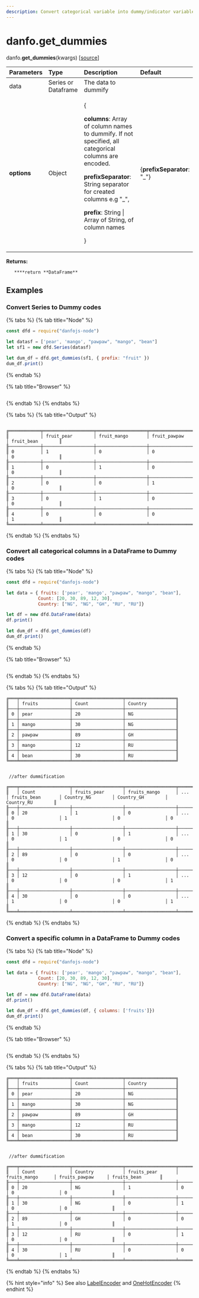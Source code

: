 ```yaml
---
description: Convert categorical variable into dummy/indicator variables.
---
```


# danfo.get\_dummies

danfo.**get\_dummies**\(kwargs\) \[[source](https://github.com/opensource9ja/danfojs/blob/fe56860b0a303d218d60ba71dee6abf594401556/danfojs/src/core/frame.js#L254)\]

<table>
  <thead>
    <tr>
      <th style="text-align:left">Parameters</th>
      <th style="text-align:left">Type</th>
      <th style="text-align:left">Description</th>
      <th style="text-align:left">Default</th>
    </tr>
  </thead>
  <tbody>
    <tr>
      <td style="text-align:left">data</td>
      <td style="text-align:left">Series or Dataframe</td>
      <td style="text-align:left">The data to dummify</td>
      <td style="text-align:left"></td>
    </tr>
    <tr>
      <td style="text-align:left"><b>options</b>
      </td>
      <td style="text-align:left">Object</td>
      <td style="text-align:left">
        <p>{</p>
        <p><b>columns</b>: Array of column names to dummify. If not specified, all
          categorical columns are encoded.</p>
        <p><b>prefixSeparator</b>: String separator for created columns e.g &quot;_&quot;,</p>
        <p><b>prefix</b>: String | Array of String, of column names</p>
        <p>}</p>
      </td>
      <td style="text-align:left">{<b>prefixSeparator</b>: &quot;_&quot;}</td>
    </tr>
  </tbody>
</table>

**Returns:**

       ****return **DataFrame**

## **Examples**

### **Convert Series to Dummy codes**

{% tabs %}
{% tab title="Node" %}
```javascript
const dfd = require("danfojs-node")

let datasf = ['pear', 'mango', "pawpaw", "mango", "bean"]
let sf1 = new dfd.Series(datasf)

let dum_df = dfd.get_dummies(sf1, { prefix: "fruit" })
dum_df.print()
```
{% endtab %}

{% tab title="Browser" %}
```

```
{% endtab %}
{% endtabs %}

{% tabs %}
{% tab title="Output" %}
```text

╔════════════╤═══════════════════╤═══════════════════╤═══════════════════╤═══════════════════╗
║            │ fruit_pear        │ fruit_mango       │ fruit_pawpaw      │ fruit_bean        ║
╟────────────┼───────────────────┼───────────────────┼───────────────────┼───────────────────╢
║ 0          │ 1                 │ 0                 │ 0                 │ 0                 ║
╟────────────┼───────────────────┼───────────────────┼───────────────────┼───────────────────╢
║ 1          │ 0                 │ 1                 │ 0                 │ 0                 ║
╟────────────┼───────────────────┼───────────────────┼───────────────────┼───────────────────╢
║ 2          │ 0                 │ 0                 │ 1                 │ 0                 ║
╟────────────┼───────────────────┼───────────────────┼───────────────────┼───────────────────╢
║ 3          │ 0                 │ 1                 │ 0                 │ 0                 ║
╟────────────┼───────────────────┼───────────────────┼───────────────────┼───────────────────╢
║ 4          │ 0                 │ 0                 │ 0                 │ 1                 ║
╚════════════╧═══════════════════╧═══════════════════╧═══════════════════╧═══════════════════╝
```
{% endtab %}
{% endtabs %}

### **Convert all categorical columns in a DataFrame to Dummy codes**

{% tabs %}
{% tab title="Node" %}
```javascript
const dfd = require("danfojs-node")

let data = { fruits: ['pear', 'mango', "pawpaw", "mango", "bean"],
            Count: [20, 30, 89, 12, 30],
            Country: ["NG", "NG", "GH", "RU", "RU"]}

let df = new dfd.DataFrame(data)
df.print()

let dum_df = dfd.get_dummies(df)
dum_df.print()
```
{% endtab %}

{% tab title="Browser" %}
```

```
{% endtab %}
{% endtabs %}

{% tabs %}
{% tab title="Output" %}
```text
╔═══╤═══════════════════╤═══════════════════╤═══════════════════╗
║   │ fruits            │ Count             │ Country           ║
╟───┼───────────────────┼───────────────────┼───────────────────╢
║ 0 │ pear              │ 20                │ NG                ║
╟───┼───────────────────┼───────────────────┼───────────────────╢
║ 1 │ mango             │ 30                │ NG                ║
╟───┼───────────────────┼───────────────────┼───────────────────╢
║ 2 │ pawpaw            │ 89                │ GH                ║
╟───┼───────────────────┼───────────────────┼───────────────────╢
║ 3 │ mango             │ 12                │ RU                ║
╟───┼───────────────────┼───────────────────┼───────────────────╢
║ 4 │ bean              │ 30                │ RU                ║
╚═══╧═══════════════════╧═══════════════════╧═══════════════════╝


 //after dummification

╔═══╤═══════════════════╤═══════════════════╤═══════════════════╤═══════════════════╤═══════════════════╤═══════════════════╤═══════════════════╤═══════════════════╗
║   │ Count             │ fruits_pear       │ fruits_mango      │ ...               │ fruits_bean       │ Country_NG        │ Country_GH        │ Country_RU        ║
╟───┼───────────────────┼───────────────────┼───────────────────┼───────────────────┼───────────────────┼───────────────────┼───────────────────┼───────────────────╢
║ 0 │ 20                │ 1                 │ 0                 │ ...               │ 0                 │ 1                 │ 0                 │ 0                 ║
╟───┼───────────────────┼───────────────────┼───────────────────┼───────────────────┼───────────────────┼───────────────────┼───────────────────┼───────────────────╢
║ 1 │ 30                │ 0                 │ 1                 │ ...               │ 0                 │ 1                 │ 0                 │ 0                 ║
╟───┼───────────────────┼───────────────────┼───────────────────┼───────────────────┼───────────────────┼───────────────────┼───────────────────┼───────────────────╢
║ 2 │ 89                │ 0                 │ 0                 │ ...               │ 0                 │ 0                 │ 1                 │ 0                 ║
╟───┼───────────────────┼───────────────────┼───────────────────┼───────────────────┼───────────────────┼───────────────────┼───────────────────┼───────────────────╢
║ 3 │ 12                │ 0                 │ 1                 │ ...               │ 0                 │ 0                 │ 0                 │ 1                 ║
╟───┼───────────────────┼───────────────────┼───────────────────┼───────────────────┼───────────────────┼───────────────────┼───────────────────┼───────────────────╢
║ 4 │ 30                │ 0                 │ 0                 │ ...               │ 1                 │ 0                 │ 0                 │ 1                 ║
╚═══╧═══════════════════╧═══════════════════╧═══════════════════╧═══════════════════╧═══════════════════╧═══════════════════╧═══════════════════╧═══════════════════╝
```
{% endtab %}
{% endtabs %}

### **Convert a specific column in a DataFrame to Dummy codes**

{% tabs %}
{% tab title="Node" %}
```javascript
const dfd = require("danfojs-node")

let data = { fruits: ['pear', 'mango', "pawpaw", "mango", "bean"],
            Count: [20, 30, 89, 12, 30],
            Country: ["NG", "NG", "GH", "RU", "RU"]}

let df = new dfd.DataFrame(data)
df.print()

let dum_df = dfd.get_dummies(df, { columns: ['fruits']})
dum_df.print()
```
{% endtab %}

{% tab title="Browser" %}
```

```
{% endtab %}
{% endtabs %}

{% tabs %}
{% tab title="Output" %}
```text
╔═══╤═══════════════════╤═══════════════════╤═══════════════════╗
║   │ fruits            │ Count             │ Country           ║
╟───┼───────────────────┼───────────────────┼───────────────────╢
║ 0 │ pear              │ 20                │ NG                ║
╟───┼───────────────────┼───────────────────┼───────────────────╢
║ 1 │ mango             │ 30                │ NG                ║
╟───┼───────────────────┼───────────────────┼───────────────────╢
║ 2 │ pawpaw            │ 89                │ GH                ║
╟───┼───────────────────┼───────────────────┼───────────────────╢
║ 3 │ mango             │ 12                │ RU                ║
╟───┼───────────────────┼───────────────────┼───────────────────╢
║ 4 │ bean              │ 30                │ RU                ║
╚═══╧═══════════════════╧═══════════════════╧═══════════════════╝


 //after dummification

╔═══╤═══════════════════╤═══════════════════╤═══════════════════╤═══════════════════╤═══════════════════╤═══════════════════╗
║   │ Count             │ Country           │ fruits_pear       │ fruits_mango      │ fruits_pawpaw     │ fruits_bean       ║
╟───┼───────────────────┼───────────────────┼───────────────────┼───────────────────┼───────────────────┼───────────────────╢
║ 0 │ 20                │ NG                │ 1                 │ 0                 │ 0                 │ 0                 ║
╟───┼───────────────────┼───────────────────┼───────────────────┼───────────────────┼───────────────────┼───────────────────╢
║ 1 │ 30                │ NG                │ 0                 │ 1                 │ 0                 │ 0                 ║
╟───┼───────────────────┼───────────────────┼───────────────────┼───────────────────┼───────────────────┼───────────────────╢
║ 2 │ 89                │ GH                │ 0                 │ 0                 │ 1                 │ 0                 ║
╟───┼───────────────────┼───────────────────┼───────────────────┼───────────────────┼───────────────────┼───────────────────╢
║ 3 │ 12                │ RU                │ 0                 │ 1                 │ 0                 │ 0                 ║
╟───┼───────────────────┼───────────────────┼───────────────────┼───────────────────┼───────────────────┼───────────────────╢
║ 4 │ 30                │ RU                │ 0                 │ 0                 │ 0                 │ 1                 ║
╚═══╧═══════════════════╧═══════════════════╧═══════════════════╧═══════════════════╧═══════════════════╧═══════════════════╝
```
{% endtab %}
{% endtabs %}

{% hint style="info" %}
See also [LabelEncoder](danfo.labelencoder.md) and [OneHotEncoder](danfo.onehotencoder.md)
{% endhint %}


